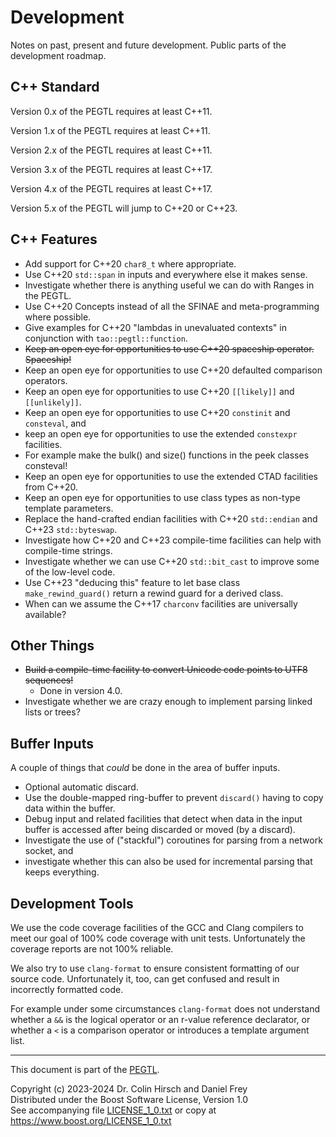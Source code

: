# Development

Notes on past, present and future development.
Public parts of the development roadmap.


## C++ Standard

Version 0.x of the PEGTL requires at least C++11.

Version 1.x of the PEGTL requires at least C++11.

Version 2.x of the PEGTL requires at least C++11.

Version 3.x of the PEGTL requires at least C++17.

Version 4.x of the PEGTL requires at least C++17.

Version 5.x of the PEGTL will jump to C++20 or C++23.


## C++ Features

 * Add support for C++20 `char8_t` where appropriate.
 * Use C++20 `std::span` in inputs and everywhere else it makes sense.
 * Investigate whether there is anything useful we can do with Ranges in the PEGTL.
 * Use C++20 Concepts instead of all the SFINAE and meta-programming where possible.
 * Give examples for C++20 "lambdas in unevaluated contexts" in conjunction with `tao::pegtl::function`.
 * ~~Keep an open eye for opportunities to use C++20 spaceship operator. Spaceship!~~
 * Keep an open eye for opportunities to use C++20 defaulted comparison operators.
 * Keep an open eye for opportunities to use C++20 `[[likely]]` and `[[unlikely]]`.
 * Keep an open eye for opportunities to use C++20 `constinit` and `consteval`, and
 * keep an open eye for opportunities to use the extended `constexpr` facilities.
 * For example make the bulk() and size() functions in the peek classes consteval!
 * Keep an open eye for opportunities to use the extended CTAD facilities from C++20.
 * Keep an open eye for opportunities to use class types as non-type template parameters.
 * Replace the hand-crafted endian facilities with C++20 `std::endian` and C++23 `std::byteswap`.
 * Investigate how C++20 and C++23 compile-time facilities can help with compile-time strings.
 * Investigate whether we can use C++20 `std::bit_cast` to improve some of the low-level code.
 * Use C++23 "deducing this" feature to let base class `make_rewind_guard()` return a rewind guard for a derived class.
 * When can we assume the C++17 `charconv` facilities are universally available?


## Other Things

 * ~~Build a compile-time facility to convert Unicode code points to UTF8 sequences!~~
   * Done in version 4.0.
 * Investigate whether we are crazy enough to implement parsing linked lists or trees?


## Buffer Inputs

A couple of things that *could* be done in the area of buffer inputs.

 * Optional automatic discard.
 * Use the double-mapped ring-buffer to prevent `discard()` having to copy data within the buffer.
 * Debug input and related facilities that detect when data in the input buffer is accessed after being discarded or moved (by a discard).
 * Investigate the use of ("stackful") coroutines for parsing from a network socket, and
 * investigate whether this can also be used for incremental parsing that keeps everything.


## Development Tools

We use the code coverage facilities of the GCC and Clang compilers to meet our goal of 100% code coverage with unit tests.
Unfortunately the coverage reports are not 100% reliable.

We also try to use `clang-format` to ensure consistent formatting of our source code.
Unfortunately it, too, can get confused and result in incorrectly formatted code.

For example under some circumstances `clang-format` does not understand whether a `&&` is the logical operator or an r-value reference declarator, or whether a `<` is a comparison operator or introduces a template argument list.

---

This document is part of the [PEGTL](https://github.com/taocpp/PEGTL).

Copyright (c) 2023-2024 Dr. Colin Hirsch and Daniel Frey<br>
Distributed under the Boost Software License, Version 1.0<br>
See accompanying file [LICENSE_1_0.txt](../LICENSE_1_0.txt) or copy at https://www.boost.org/LICENSE_1_0.txt
